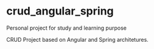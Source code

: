 # crud_angular_spring
Personal project for study and learning purpose


CRUD Project based on Angular and Spring architetures.
